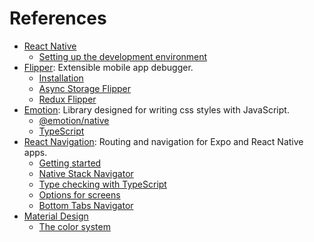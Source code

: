 # References

- [React Native](https://reactnative.dev)
  - [Setting up the development environment](https://reactnative.dev/docs/environment-setup)
- [Flipper](https://fbflipper.com): Extensible mobile app debugger.
  - [Installation](https://fbflipper.com/docs/getting-started/#installation)
  - [Async Storage Flipper](https://github.com/Fausto95/rn-async-storage-flipper)
  - [Redux Flipper](https://github.com/jk-gan/redux-flipper)
- [Emotion](https://emotion.sh/docs/introduction): Library designed for writing css styles with JavaScript.
  - [@emotion/native](https://emotion.sh/docs/@emotion/native)
  - [TypeScript](https://emotion.sh/docs/typescript)
- [React Navigation](https://reactnavigation.org): Routing and navigation for Expo and React Native apps.
  - [Getting started](https://reactnavigation.org/docs/getting-started)
  - [Native Stack Navigator](https://reactnavigation.org/docs/native-stack-navigator)
  - [Type checking with TypeScript](https://reactnavigation.org/docs/typescript)
  - [Options for screens](https://reactnavigation.org/docs/screen-options)
  - [Bottom Tabs Navigator](https://reactnavigation.org/docs/bottom-tab-navigator)
- [Material Design](https://material.io)
  - [The color system](https://material.io/design/color/the-color-system.html)
